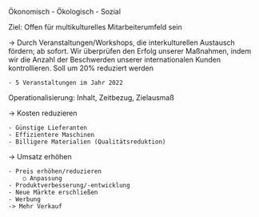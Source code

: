 Ökonomisch - Ökologisch - Sozial

Ziel: Offen für multikulturelles Mitarbeiterumfeld sein

-> Durch Veranstaltungen/Workshops, die interkulturellen Austausch fördern; ab sofort. 
Wir überprüfen den Erfolg unserer Maßnahmen, indem wir die Anzahl der Beschwerden unserer internationalen Kunden kontrollieren. 
Soll um 20% reduziert werden

	- 5 Veranstaltungen im Jahr 2022
  
Operationalisierung: Inhalt, Zeitbezug, Zielausmaß

-> Kosten reduzieren

	- Günstige Lieferanten
	- Effizientere Maschinen
	- Billigere Materialien (Qualitätsreduktion)
  
-> Umsatz erhöhen

	- Preis erhöhen/reduzieren
		○ Anpassung
	- Produktverbesserung/-entwicklung
	- Neue Märkte erschließen
	- Werbung
	-> Mehr Verkauf

